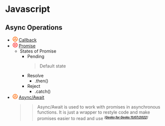 # Javascript
## Async Operations
- ![](../../-/3.png) [Callback](callback-example.js)
- ![](../../-/4.png) [Promise](promise-example.js)
    - States of Promise
        - Pending
            > Default state
        - Resolve
            - .then()
        - Reject
            - .catch()
- ![](../../-/3.png) [Async/Await](../keywords/async-await-example.js)
    >> Async/Await is used to work with promises in asynchronous functions. It is just a wrapper to restyle code and make promises easier to read and use <small>***<sup>[[Geeks for Geeks 11/07/2022](https://www.geeksforgeeks.org/difference-between-promise-and-async-await-in-node-js/)]<sup>***</small>